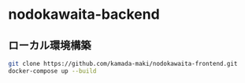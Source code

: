 # nodokawaita-backend


## ローカル環境構築
```bash
git clone https://github.com/kamada-maki/nodokawaita-frontend.git
docker-compose up --build
```
